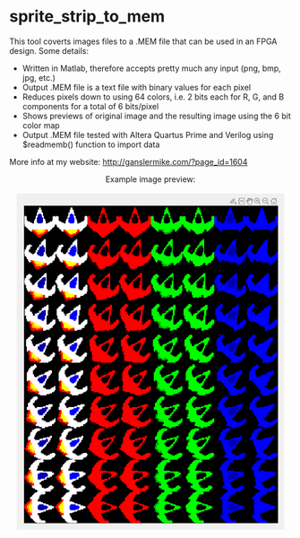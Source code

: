 # sprite_strip_to_mem

<p>This tool coverts images files to a .MEM file that can be used in an FPGA design.  Some details:</p>

<ul>
 <li>Written in Matlab, therefore accepts pretty much any input (png, bmp, jpg, etc.)</li>
 <li>Output .MEM file is a text file with binary values for each pixel</li>
 <li>Reduces pixels down to using 64 colors, i.e. 2 bits each for R, G, and B components for a total of 6 bits/pixel</li>
 <li>Shows previews of original image and the resulting image using the 6 bit color map</li>
 <li>Output .MEM file tested with Altera Quartus Prime and Verilog using $readmemb() function to import data</li>
</ul>

More info at my website: http://ganslermike.com/?page_id=1604

<p align="center">
   Example image preview:
   <br> <br>
   <img src="example preview.PNG" height="600" align="center">
</p>
